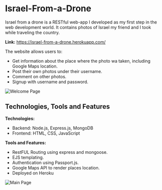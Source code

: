 # Israel-From-a-Drone

Israel from a drone is a RESTful web-app I developed as my first step in the web development world.
It contains photos of Israel my friend and I took while traveling the country.

**Link:** https://israel-from-a-drone.herokuapp.com/

The website allows users to:

- Get information about the place where the photo wa taken, including Google Maps location.
- Post their own photos under their username.
- Comment on other photos.
- Signup with username and password.

![Welcome Page](https://imgur.com/QDlc6s4.jpg)

## Technologies, Tools and Features

**Technologies:** 
- Backend: Node.js, Express.js, MongoDB
- Frontend: HTML, CSS, JavaScript

**Tools and Features:**
- RestFUL Routing using express and mongoose.
- EJS templating.
- Authentication using Passport.js.
- Google Maps API to render places location.
- Deployed on Heroku

![Main Page](https://imgur.com/Wt6VHAO.jpg)





